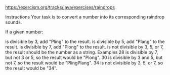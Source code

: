 https://exercism.org/tracks/java/exercises/raindrops

Instructions
Your task is to convert a number into its corresponding raindrop sounds.

If a given number:

is divisible by 3, add "Pling" to the result.
is divisible by 5, add "Plang" to the result.
is divisible by 7, add "Plong" to the result.
is not divisible by 3, 5, or 7, the result should be the number as a string.
Examples
28 is divisible by 7, but not 3 or 5, so the result would be "Plong".
30 is divisible by 3 and 5, but not 7, so the result would be "PlingPlang".
34 is not divisible by 3, 5, or 7, so the result would be "34".